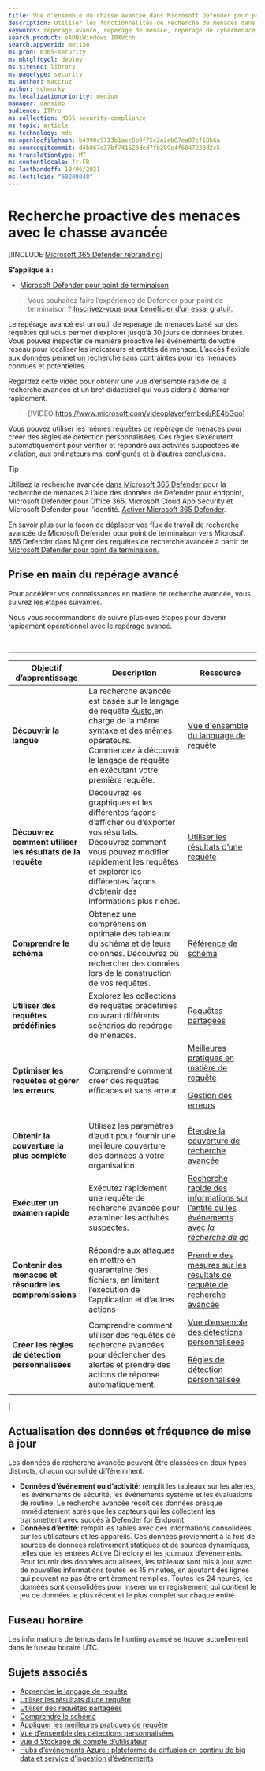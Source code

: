 ```yaml
---
title: Vue d’ensemble du chasse avancée dans Microsoft Defender pour point de terminaison
description: Utiliser les fonctionnalités de recherche de menaces dans Microsoft Defender pour point de terminaison pour créer des requêtes qui trouvent des menaces et des faiblesses dans votre réseau
keywords: repérage avancé, repérage de menace, repérage de cybermenace, mdatp, microsoft defender atp, microsoft defender pour le point de terminaison, wdatp, recherche, requête, télémétrie, détections personnalisées, schéma, kusto, fuseau horaire, UTC
search.product: eADQiWindows 10XVcnh
search.appverid: met150
ms.prod: m365-security
ms.mktglfcycl: deploy
ms.sitesec: library
ms.pagetype: security
ms.author: maccruz
author: schmurky
ms.localizationpriority: medium
manager: dansimp
audience: ITPro
ms.collection: M365-security-compliance
ms.topic: article
ms.technology: mde
ms.openlocfilehash: b4990c9713b1aec6b9f75c2a2ab87ea07cf18b6a
ms.sourcegitcommit: d4b867e37bf741528ded7fb289e4f6847228d2c5
ms.translationtype: MT
ms.contentlocale: fr-FR
ms.lasthandoff: 10/06/2021
ms.locfileid: "60208048"
---
```

# <a name="proactively-hunt-for-threats-with-advanced-hunting"></a>Recherche proactive des menaces avec le chasse avancée

[!INCLUDE [Microsoft 365 Defender rebranding](../../includes/microsoft-defender.md)]

**S’applique à :**
- [Microsoft Defender pour point de terminaison](https://go.microsoft.com/fwlink/?linkid=2154037)

> Vous souhaitez faire l’expérience de Defender pour point de terminaison ? [Inscrivez-vous pour bénéficier d’un essai gratuit.](https://signup.microsoft.com/create-account/signup?products=7f379fee-c4f9-4278-b0a1-e4c8c2fcdf7e&ru=https://aka.ms/MDEp2OpenTrial?ocid=docs-wdatp-advancedhunting-abovefoldlink)

Le repérage avancé est un outil de repérage de menaces basé sur des requêtes qui vous permet d’explorer jusqu’à 30 jours de données brutes. Vous pouvez inspecter de manière proactive les événements de votre réseau pour localiser les indicateurs et entités de menace. L’accès flexible aux données permet un recherche sans contraintes pour les menaces connues et potentielles.

Regardez cette vidéo pour obtenir une vue d’ensemble rapide de la recherche avancée et un bref didacticiel qui vous aidera à démarrer rapidement.

> [!VIDEO https://www.microsoft.com/videoplayer/embed/RE4bGqo]

Vous pouvez utiliser les mêmes requêtes de repérage de menaces pour créer des règles de détection personnalisées. Ces règles s’exécutent automatiquement pour vérifier et répondre aux activités suspectées de violation, aux ordinateurs mal configurés et à d’autres conclusions.

> [!TIP]
> Utilisez la recherche avancée [dans Microsoft 365 Defender](/microsoft-365/security/defender/advanced-hunting-overview) pour la recherche de menaces à l’aide des données de Defender pour endpoint, Microsoft Defender pour Office 365, Microsoft Cloud App Security et Microsoft Defender pour l’identité. [Activer Microsoft 365 Defender](/microsoft-365/security/defender/m365d-enable).

En savoir plus sur la façon de déplacer vos flux de travail de recherche avancée de Microsoft Defender pour point de terminaison vers Microsoft 365 Defender dans Migrer des requêtes de recherche avancée à partir de [Microsoft Defender pour point de terminaison.](/microsoft-365/security/defender/advanced-hunting-migrate-from-mde)

## <a name="get-started-with-advanced-hunting"></a>Prise en main du repérage avancé

Pour accélérer vos connaissances en matière de recherche avancée, vous suivrez les étapes suivantes.

Nous vous recommandons de suivre plusieurs étapes pour devenir rapidement opérationnel avec le repérage avancé.

<br>

****

|Objectif d’apprentissage|Description|Ressource|
|---|---|---|
|**Découvrir la langue**|La recherche avancée est basée sur le langage de requête [Kusto,](/azure/kusto/query/)en charge de la même syntaxe et des mêmes opérateurs. Commencez à découvrir le langage de requête en exécutant votre première requête.|[Vue d'ensemble du language de requête](advanced-hunting-query-language.md)|
|**Découvrez comment utiliser les résultats de la requête**|Découvrez les graphiques et les différentes façons d’afficher ou d’exporter vos résultats. Découvrez comment vous pouvez modifier rapidement les requêtes et explorer les différentes façons d’obtenir des informations plus riches.|[Utiliser les résultats d’une requête](advanced-hunting-query-results.md)|
|**Comprendre le schéma**|Obtenez une compréhension optimale des tableaux du schéma et de leurs colonnes. Découvrez où rechercher des données lors de la construction de vos requêtes.|[Référence de schéma](advanced-hunting-schema-reference.md)|
|**Utiliser des requêtes prédéfinies**|Explorez les collections de requêtes prédéfinies couvrant différents scénarios de repérage de menaces.|[Requêtes partagées](advanced-hunting-shared-queries.md)|
|**Optimiser les requêtes et gérer les erreurs**|Comprendre comment créer des requêtes efficaces et sans erreur.|[Meilleures pratiques en matière de requête](advanced-hunting-best-practices.md) <p> [Gestion des erreurs](advanced-hunting-errors.md)|
|**Obtenir la couverture la plus complète**|Utilisez les paramètres d’audit pour fournir une meilleure couverture des données à votre organisation.|[Étendre la couverture de recherche avancée](advanced-hunting-extend-data.md)|
|**Exécuter un examen rapide**|Exécutez rapidement une requête de recherche avancée pour examiner les activités suspectes.|[Recherche rapide des informations sur l’entité ou les événements avec *la recherche de go*](advanced-hunting-go-hunt.md)|
|**Contenir des menaces et résoudre les compromissions**|Répondre aux attaques en mettre en quarantaine des fichiers, en limitant l’exécution de l’application et d’autres actions|[Prendre des mesures sur les résultats de requête de recherche avancée](advanced-hunting-take-action.md)|
|**Créer les règles de détection personnalisées**|Comprendre comment utiliser des requêtes de recherche avancées pour déclencher des alertes et prendre des actions de réponse automatiquement.|[Vue d’ensemble des détections personnalisées](overview-custom-detections.md) <p> [Règles de détection personnalisée](custom-detection-rules.md)|
|

## <a name="data-freshness-and-update-frequency"></a>Actualisation des données et fréquence de mise à jour

Les données de recherche avancée peuvent être classées en deux types distincts, chacun consolidé différemment.

- **Données d’événement ou d’activité**: remplit les tableaux sur les alertes, les événements de sécurité, les événements système et les évaluations de routine. Le recherche avancée reçoit ces données presque immédiatement après que les capteurs qui les collectent les transmettent avec succès à Defender for Endpoint.
- **Données d’entité**: remplit les tables avec des informations consolidées sur les utilisateurs et les appareils. Ces données proviennent à la fois de sources de données relativement statiques et de sources dynamiques, telles que les entrées Active Directory et les journaux d’événements. Pour fournir des données actualisées, les tableaux sont mis à jour avec de nouvelles informations toutes les 15 minutes, en ajoutant des lignes qui peuvent ne pas être entièrement remplies. Toutes les 24 heures, les données sont consolidées pour insérer un enregistrement qui contient le jeu de données le plus récent et le plus complet sur chaque entité.

## <a name="time-zone"></a>Fuseau horaire

Les informations de temps dans le hunting avancé se trouve actuellement dans le fuseau horaire UTC.

## <a name="related-topics"></a>Sujets associés

- [Apprendre le langage de requête](advanced-hunting-query-language.md)
- [Utiliser les résultats d’une requête](advanced-hunting-query-results.md)
- [Utiliser des requêtes partagées](advanced-hunting-shared-queries.md)
- [Comprendre le schéma](advanced-hunting-schema-reference.md)
- [Appliquer les meilleures pratiques de requête](advanced-hunting-best-practices.md)
- [Vue d’ensemble des détections personnalisées](overview-custom-detections.md)
- [vue d Stockage de compte d’utilisateur](/azure/storage/common/storage-account-overview)
- [Hubs d’événements Azure : plateforme de diffusion en continu de big data et service d’ingestion d’événements](/azure/event-hubs/event-hubs-about)
